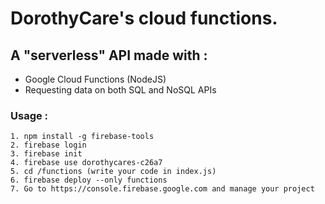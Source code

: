 # DorothyCare's cloud functions.

## A "serverless" API made with : 

- Google Cloud Functions (NodeJS)
- Requesting data on both SQL and NoSQL APIs

### Usage :

```
1. npm install -g firebase-tools
2. firebase login
3. firebase init
4. firebase use dorothycares-c26a7
5. cd /functions (write your code in index.js)
6. firebase deploy --only functions
7. Go to https://console.firebase.google.com and manage your project
```